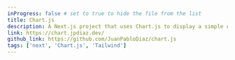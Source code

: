 ```yaml
---
inProgress: false # set to true to hide the file from the list
title: Chart.js
description: A Next.js project that uses Chart.js to display a simple chart with random data.
link: https://chart.jpdiaz.dev/
github_link: https://github.com/JuanPabloDiaz/chart.js
tags: ['next', 'Chart.js', 'Tailwind']
---
```

